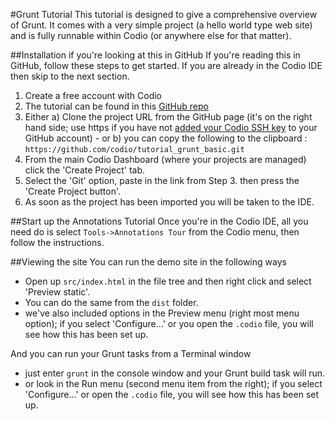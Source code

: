 #Grunt Tutorial
This tutorial is designed to give a comprehensive overview of Grunt. It comes with a very simple project (a hello world type web site) and is fully runnable within Codio (or anywhere else for that matter).

##Installation if you're looking at this in GitHub
If you're reading this in GitHub, follow these steps to get started. If you are already in the Codio IDE then skip to the next section.

1. Create a free account with Codio
1. The tutorial can be found in this [GitHub repo](https://github.com/codio/tutorial_grunt_basic)
1. Either a) Clone the project URL from the GitHub page (it's on the right hand side; use https if you have not [added your Codio SSH key](https://codio.com/s/docs/settings-prefs/account-settings/public-key/) to your GitHub account) - or b) you can copy the following to the clipboard : `https://github.com/codio/tutorial_grunt_basic.git`
1. From the main Codio Dashboard (where your projects are managed) click the 'Create Project' tab.
1. Select the 'Git' option, paste in the link from Step 3. then press the 'Create Project button'.
1. As soon as the project has been imported you will be taken to the IDE.

##Start up the Annotations Tutorial
Once you're in the Codio IDE, all you need do is select `Tools->Annotations Tour` from the Codio menu, then follow the instructions.

##Viewing the site
You can run the demo site in the following ways

- Open up `src/index.html` in the file tree and then right click and select 'Preview static'.
- You can do the same from the `dist` folder.
- we've also included options in the Preview menu (right most menu option); if you select 'Configure...' or you open the `.codio` file, you will see how this has been set up.

And you can run your Grunt tasks from a Terminal window

- just enter `grunt` in the console window and your Grunt build task will run.
- or look in the Run menu (second menu item from the right); if you select 'Configure...' or open the `.codio` file, you will see how this has been set up.
